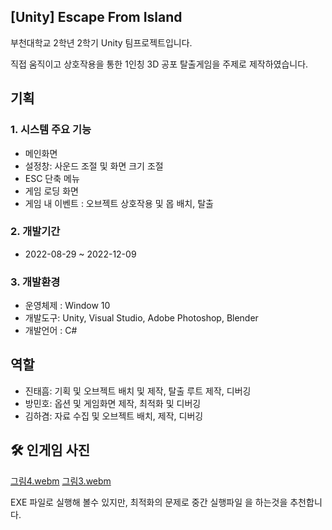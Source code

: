##  [Unity] Escape From Island
부천대학교 2학년 2학기 Unity 팀프로젝트입니다.

직접 움직이고 상호작용을 통한 1인칭 3D 공포 탈출게임을 주제로 제작하였습니다.

## 기획
### 1. 시스템 주요 기능
- 메인화면
- 설정창: 사운드 조절 및 화면 크기 조절
-  ESC 단축 메뉴
- 게임 로딩 화면
- 게임 내 이벤트 : 오브젝트 상호작용 및 몹 배치, 탈출

### 2. 개발기간
- 2022-08-29 ~ 2022-12-09

### 3. 개발환경
- 운영체제 : Window 10
- 개발도구: Unity, Visual Studio, Adobe Photoshop, Blender
- 개발언어 : C#

## 역할
- 진태흠: 기획 및 오브젝트 배치 및 제작, 탈출 루트 제작, 디버깅
- 방민호: 옵션 및 게임화면 제작, 최적화 및 디버깅
- 김하겸: 자료 수집 및 오브젝트 배치, 제작, 디버깅

## 🛠 인게임 사진 
[그림4.webm](https://github.com/user-attachments/assets/ca69b7e9-c05e-4c53-81b2-03f27f60f6b5)
[그림3.webm](https://github.com/user-attachments/assets/25a67a66-2db9-4a0d-9e35-c872410fdff7)

EXE 파일로 실행해 볼수 있지만, 최적화의 문제로 중간 실행파일 을 하는것을 추천합니다.

